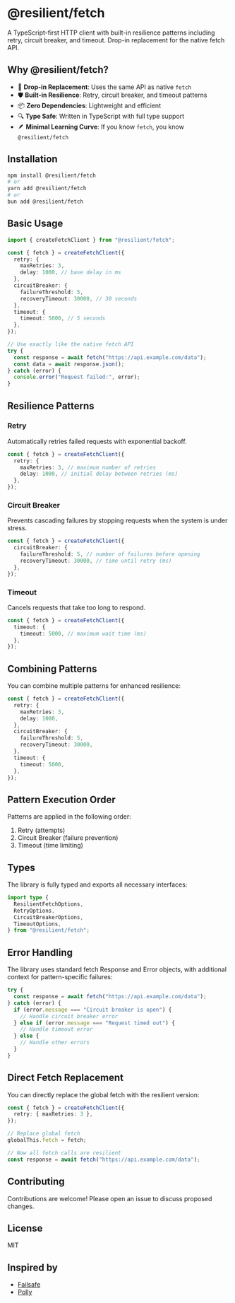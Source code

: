 # @resilient/fetch

A TypeScript-first HTTP client with built-in resilience patterns including retry, circuit breaker, and timeout. Drop-in replacement for the native fetch API.

## Why @resilient/fetch?

- 🔄 **Drop-in Replacement**: Uses the same API as native `fetch`
- 🛡️ **Built-in Resilience**: Retry, circuit breaker, and timeout patterns
- 📦 **Zero Dependencies**: Lightweight and efficient
- 🔍 **Type Safe**: Written in TypeScript with full type support
- 🪶 **Minimal Learning Curve**: If you know `fetch`, you know `@resilient/fetch`

## Installation

```bash
npm install @resilient/fetch
# or
yarn add @resilient/fetch
# or
bun add @resilient/fetch
```

## Basic Usage

```typescript
import { createFetchClient } from "@resilient/fetch";

const { fetch } = createFetchClient({
  retry: {
    maxRetries: 3,
    delay: 1000, // base delay in ms
  },
  circuitBreaker: {
    failureThreshold: 5,
    recoveryTimeout: 30000, // 30 seconds
  },
  timeout: {
    timeout: 5000, // 5 seconds
  },
});

// Use exactly like the native fetch API
try {
  const response = await fetch("https://api.example.com/data");
  const data = await response.json();
} catch (error) {
  console.error("Request failed:", error);
}
```

## Resilience Patterns

### Retry

Automatically retries failed requests with exponential backoff.

```typescript
const { fetch } = createFetchClient({
  retry: {
    maxRetries: 3, // maximum number of retries
    delay: 1000, // initial delay between retries (ms)
  },
});
```

### Circuit Breaker

Prevents cascading failures by stopping requests when the system is under stress.

```typescript
const { fetch } = createFetchClient({
  circuitBreaker: {
    failureThreshold: 5, // number of failures before opening
    recoveryTimeout: 30000, // time until retry (ms)
  },
});
```

### Timeout

Cancels requests that take too long to respond.

```typescript
const { fetch } = createFetchClient({
  timeout: {
    timeout: 5000, // maximum wait time (ms)
  },
});
```

## Combining Patterns

You can combine multiple patterns for enhanced resilience:

```typescript
const { fetch } = createFetchClient({
  retry: {
    maxRetries: 3,
    delay: 1000,
  },
  circuitBreaker: {
    failureThreshold: 5,
    recoveryTimeout: 30000,
  },
  timeout: {
    timeout: 5000,
  },
});
```

## Pattern Execution Order

Patterns are applied in the following order:

1. Retry (attempts)
2. Circuit Breaker (failure prevention)
3. Timeout (time limiting)

## Types

The library is fully typed and exports all necessary interfaces:

```typescript
import type {
  ResilientFetchOptions,
  RetryOptions,
  CircuitBreakerOptions,
  TimeoutOptions,
} from "@resilient/fetch";
```

## Error Handling

The library uses standard fetch Response and Error objects, with additional context for pattern-specific failures:

```typescript
try {
  const response = await fetch("https://api.example.com/data");
} catch (error) {
  if (error.message === "Circuit breaker is open") {
    // Handle circuit breaker error
  } else if (error.message === "Request timed out") {
    // Handle timeout error
  } else {
    // Handle other errors
  }
}
```

## Direct Fetch Replacement

You can directly replace the global fetch with the resilient version:

```typescript
const { fetch } = createFetchClient({
  retry: { maxRetries: 3 },
});

// Replace global fetch
globalThis.fetch = fetch;

// Now all fetch calls are resilient
const response = await fetch("https://api.example.com/data");
```

## Contributing

Contributions are welcome! Please open an issue to discuss proposed changes.

## License

MIT

## Inspired by

- [Failsafe](https://failsafe-go.dev/)
- [Polly](https://github.com/App-vNext/Polly)
